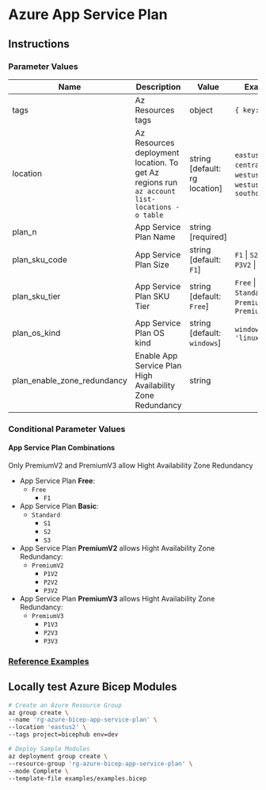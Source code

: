 # Azure App Service Plan

## Instructions

### Parameter Values

| Name                        | Description                                                                                  | Value                         | Examples                                                             |
| --------------------------- | -------------------------------------------------------------------------------------------- | ----------------------------- | -------------------------------------------------------------------- |
| tags                        | Az Resources tags                                                                            | object                        | `{ key: value }`                                                     |
| location                    | Az Resources deployment location. To get Az regions run `az account list-locations -o table` | string [default: rg location] | `eastus` \| `centralus` \| `westus` \| `westus2` \| `southcentralus` |
| plan_n                      | App Service Plan Name                                                                        | string [required]             |                                                                      |
| plan_sku_code               | App Service Plan Size                                                                        | string [default: `F1`]        | `F1` \| `S2` \| `P1V2` \| `P3V2` \| `P3V3`                           |
| plan_sku_tier               | App Service Plan SKU Tier                                                                    | string [default: `Free`]      | `Free` \| `Basic` \| `Standard` \| `PremiumV2` \| `PremiumV3`        |
| plan_os_kind                | App Service Plan OS kind                                                                     | string [default: `windows`]   | `windows` \| `'linux'`                                               |
| plan_enable_zone_redundancy | Enable App Service Plan High Availability Zone Redundancy                                    | string                        |                                                                      |

### Conditional Parameter Values

#### App Service Plan Combinations

Only PremiumV2 and PremiumV3 allow Hight Availability Zone Redundancy

- App Service Plan **Free**:
  - `Free`
    - `F1`
- App Service Plan **Basic**:
  - `Standard`
    - `S1`
    - `S2`
    - `S3`
- App Service Plan **PremiumV2** allows Hight Availability Zone Redundancy:
  - `PremiumV2`
    - `P1V2`
    - `P2V2`
    - `P3V2`
- App Service Plan **PremiumV3** allows Hight Availability Zone Redundancy:
  - `PremiumV3`
    - `P1V3`
    - `P2V3`
    - `P3V3`

### [Reference Examples][1]

## Locally test Azure Bicep Modules

```bash
# Create an Azure Resource Group
az group create \
--name 'rg-azure-bicep-app-service-plan' \
--location 'eastus2' \
--tags project=bicephub env=dev

# Deploy Sample Modules
az deployment group create \
--resource-group 'rg-azure-bicep-app-service-plan' \
--mode Complete \
--template-file examples/examples.bicep
```

[1]: ./examples/examples.bicep
